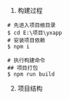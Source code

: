 1. 构建过程

```shell
# 先进入项目根目录
$ cd E:\项目\yxapp
# 安装项目依赖
$ npm i

# 执行构建命令
## 项目打包
$ npm run build

```

2. 项目结构
